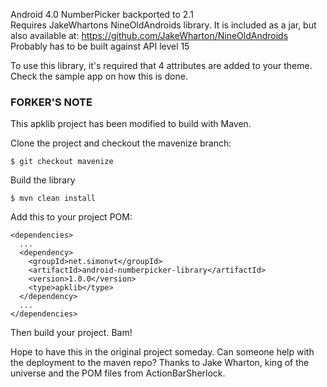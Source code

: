 Android 4.0 NumberPicker backported to 2.1  
Requires JakeWhartons NineOldAndroids library. It is included as a jar, but also available at: https://github.com/JakeWharton/NineOldAndroids  
Probably has to be built against API level 15  
  
To use this library, it's required that 4 attributes are added to your theme. Check the sample app on how this is done.

### FORKER'S NOTE ###

This apklib project has been modified to build with Maven.

Clone the project and checkout the mavenize branch:

    $ git checkout mavenize
 
Build the library

    $ mvn clean install

Add this to your project POM:


    <dependencies>
      ...
      <dependency>
        <groupId>net.simonvt</groupId>
        <artifactId>android-numberpicker-library</artifactId>
        <version>1.0.0</version>
        <type>apklib</type>
      </dependency>
      ...
    </dependencies>


Then build your project. Bam!

Hope to have this in the original project someday. 
Can someone help with the deployment to the maven repo?
Thanks to Jake Wharton, king of the universe and the POM files from ActionBarSherlock.
 
    
  
